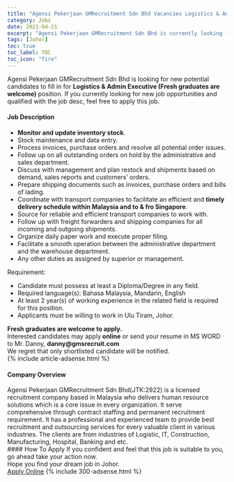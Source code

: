 ```yaml
---
title: "Agensi Pekerjaan GMRecruitment Sdn Bhd Vacancies Logistics & Admin Executive (Fresh graduates are welcome)" 
category: Jobs 
date: 2021-04-21 
excerpt: "Agensi Pekerjaan GMRecruitment Sdn Bhd is currently looking for suitable person to fill in the Logistics & Admin Executive (Fresh graduates are welcome) which based in Johor" 
tags: [Johor] 
toc: true 
toc_label: TOC 
toc_icon: "fire" 
--- 
```


<p>Agensi Pekerjaan GMRecruitment Sdn Bhd is looking for new potential candidates to fill in for <b>Logistics & Admin Executive (Fresh graduates are welcome)</b> position. If you currently looking for new job opportunities and qualified with the job desc, feel free to apply this job.
</p><div><div><h4>Job Description</h4></div><div><div><span><div><ul><li><strong>Monitor and update inventory stock</strong>.</li><li>Stock maintenance and data entry.</li><li>Process invoices, purchase orders and resolve all potential order issues.</li><li>Follow up on all outstanding orders on hold by the administrative and sales department.</li><li>Discuss with management and plan restock and shipments based on demand, sales reports and customers&#8217; orders.</li><li>Prepare shipping documents such as invoices, purchase orders and bills of lading.</li><li>Coordinate with transport companies to facilitate an efficient and <strong>timely delivery schedule within Malaysia and to &amp; fro Singapore</strong>.</li><li>Source for reliable and efficient transport companies to work with.</li><li>Follow up with freight forwarders and shipping companies for all incoming and outgoing shipments.</li><li>Organize daily paper work and execute proper filing.</li><li>Facilitate a smooth operation between the administrative department and the warehouse department.</li><li>Any other duties as assigned by superior or management.</li></ul><div>Requirement:</div><ul><li>Candidate must possess at least a Diploma/Degree in any field.</li><li>Required language(s): Bahasa Malaysia, Mandarin, English</li><li>At least 2 year(s) of working experience in the related field is required for this position.</li><li>Applicants must be willing to work in Ulu Tiram, Johor.</li></ul><div><strong>Fresh graduates are welcome to apply.</strong></div><div>Interested candidates may apply<strong> online</strong> or send your resume in MS WORD to Mr. Danny, <strong>danny@gmsrecruit.com</strong><div>We regret that only shortlisted candidate will be notified.</div></div></div></span></div></div></div> 
{% include article-adsense.html %} 
<div><div><h4>Company Overview</h4></div><div><div><span><div><div>
	Agensi Pekerjaan GMRecruitment Sdn Bhd(JTK:2922) is a licensed recruitment company based in Malaysia who delivers human resource solutions which is a core issue in every organization. It serve comprehensive through contract staffing and permanent recruitment requirement. It has a professional and experienced team to provide best recruitment and outsourcing services for every valuable client in various industries. The clients are from industries of Logistic, IT, Construction, Manufacturing, Hospital, Banking and etc.&#160;</div></div></span></div></div></div> 
#### How To Apply 
If you confident and feel that this job is suitable to you, go ahead take your action now. <br/> 
Hope you find your dream job in Johor. <br/> 
<a href="https://www.jobstreet.com.my/en/job/logistics-admin-executive-fresh-graduates-are-welcome-4544752?jobId=jobstreet-my-job-4544752&" class="btn btn--info" target="_blank" rel="nofollow noopenner">Apply Online</a> 
{% include 300-adsense.html %} 